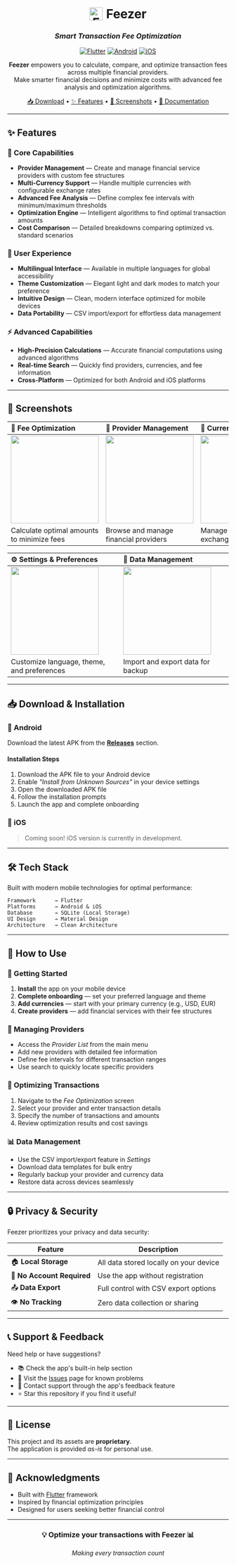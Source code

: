 <div align="center">

<h1 style="display:flex;align-items:center;justify-content:center;gap:0.5rem;margin:0;">
	<img src="assets/images/logo.png" width="30" alt="Feezer Logo" style="vertical-align:middle;display:inline-block;" />
	Feezer
</h1>

### *Smart Transaction Fee Optimization*

[![Flutter](https://img.shields.io/badge/Flutter-02569B?style=for-the-badge&logo=flutter&logoColor=white)](https://flutter.dev)
[![Android](https://img.shields.io/badge/Android-3DDC84?style=for-the-badge&logo=android&logoColor=white)](#)
[![iOS](https://img.shields.io/badge/iOS-000000?style=for-the-badge&logo=ios&logoColor=white)](#)

**Feezer** empowers you to calculate, compare, and optimize transaction fees across multiple financial providers.  
Make smarter financial decisions and minimize costs with advanced fee analysis and optimization algorithms.

[📥 Download](#-download--installation) • [✨ Features](#-features) • [📸 Screenshots](#-screenshots) • [📖 Documentation](#-how-to-use)

---

</div>

## ✨ Features

### 🎯 Core Capabilities

- **Provider Management** — Create and manage financial service providers with custom fee structures
- **Multi-Currency Support** — Handle multiple currencies with configurable exchange rates
- **Advanced Fee Analysis** — Define complex fee intervals with minimum/maximum thresholds
- **Optimization Engine** — Intelligent algorithms to find optimal transaction amounts
- **Cost Comparison** — Detailed breakdowns comparing optimized vs. standard scenarios

### 🎨 User Experience

- **Multilingual Interface** — Available in multiple languages for global accessibility
- **Theme Customization** — Elegant light and dark modes to match your preference
- **Intuitive Design** — Clean, modern interface optimized for mobile devices
- **Data Portability** — CSV import/export for effortless data management

### ⚡ Advanced Capabilities

- **High-Precision Calculations** — Accurate financial computations using advanced algorithms
- **Real-time Search** — Quickly find providers, currencies, and fee information
- **Cross-Platform** — Optimized for both Android and iOS platforms

---

## 📸 Screenshots

<div align="left">

| 💸 Fee Optimization | 🏦 Provider Management | 💱 Currency Management |
|:---|:---|:---|
| <img src="assets/images/optimize-fee.png" width="200"/> | <img src="assets/images/providers.png" width="200"/> | <img src="assets/images/currencies.png" width="200"/> |
| Calculate optimal amounts to minimize fees | Browse and manage financial providers | Manage currencies and exchange rates |

| ⚙️ Settings & Preferences | 📂 Data Management | |
|:---|:---|:---|
| <img src="assets/images/settings.png" width="200"/> | <img src="assets/images/data.png" width="200"/> | |
| Customize language, theme, and preferences | Import and export data for backup | |

</div>

---

## 📥 Download & Installation

### 📱 Android

Download the latest APK from the **[Releases](../../releases)** section.

#### Installation Steps

1. Download the APK file to your Android device
2. Enable *"Install from Unknown Sources"* in your device settings
3. Open the downloaded APK file
4. Follow the installation prompts
5. Launch the app and complete onboarding

### 🍎 iOS

> Coming soon! iOS version is currently in development.

---

## 🛠️ Tech Stack

Built with modern mobile technologies for optimal performance:

```
Framework      → Flutter
Platforms      → Android & iOS
Database       → SQLite (Local Storage)
UI Design      → Material Design
Architecture   → Clean Architecture
```

---

## 📖 How to Use

### 🚀 Getting Started

1. **Install** the app on your mobile device
2. **Complete onboarding** — set your preferred language and theme
3. **Add currencies** — start with your primary currency (e.g., USD, EUR)
4. **Create providers** — add financial services with their fee structures

### 🏦 Managing Providers

- Access the *Provider List* from the main menu
- Add new providers with detailed fee information
- Define fee intervals for different transaction ranges
- Use search to quickly locate specific providers

### 💸 Optimizing Transactions

1. Navigate to the *Fee Optimization* screen
2. Select your provider and enter transaction details
3. Specify the number of transactions and amounts
4. Review optimization results and cost savings

### 📊 Data Management

- Use the CSV import/export feature in *Settings*
- Download data templates for bulk entry
- Regularly backup your provider and currency data
- Restore data across devices seamlessly

---

## 🔒 Privacy & Security

Feezer prioritizes your privacy and data security:

| Feature | Description |
|---------|-------------|
| 🏠 **Local Storage** | All data stored locally on your device |
| 🚫 **No Account Required** | Use the app without registration |
| 📤 **Data Export** | Full control with CSV export options |
| 👁️ **No Tracking** | Zero data collection or sharing |

---

## 📞 Support & Feedback

Need help or have suggestions?

- 📚 Check the app's built-in help section
- 🐛 Visit the [Issues](../../issues) page for known problems
- 💬 Contact support through the app's feedback feature
- ⭐ Star this repository if you find it useful!

---

## 📄 License

This project and its assets are **proprietary**.  
The application is provided *as-is* for personal use.

---

## 🙏 Acknowledgments

- Built with [Flutter](https://flutter.dev) framework
- Inspired by financial optimization principles
- Designed for users seeking better financial control

---

<div align="center">

### 💡 **Optimize your transactions with Feezer** 📊

*Making every transaction count*

</div>
